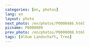 ```yaml
---
categories: [en, photos]
lang: en
layout: photo
next_photo: /en/photos/P0000486.html
picname: P0000009
prev_photo: /en/photos/P0000008.html
tags: [Album Landschaft, Tree]
---
```

